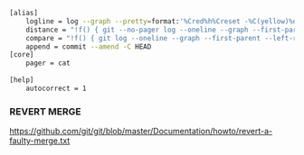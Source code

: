 ```bash
[alias]
    logline = log --graph --pretty=format:'%Cred%h%Creset -%C(yellow)%d%Creset %s %Cgreen(%cr) %C(bold blue)<%an>%Creset' --abbrev-commit
    distance = "!f() { git --no-pager log --oneline --graph --first-parent --left-right --no-decorate HEAD...$1/${2:-$(git rev-parse --abbrev-ref HEAD)}; }; f"
    compare = "!f() { git log --oneline --graph --first-parent --left-right --decorate $1...$2; }; f"
    append = commit --amend -C HEAD
[core]
	pager = cat
	
[help]
	autocorrect = 1
```

### REVERT MERGE
https://github.com/git/git/blob/master/Documentation/howto/revert-a-faulty-merge.txt
